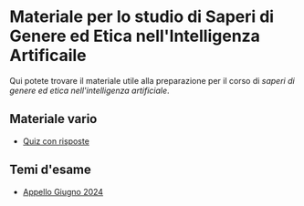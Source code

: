 # Materiale per lo studio di Saperi di Genere ed Etica nell'Intelligenza Artificaile
Qui potete trovare il materiale utile alla preparazione per il corso di _saperi di genere ed etica nell'intelligenza artificiale_.

## Materiale vario
- [Quiz con risposte](/Dati/Studio/III_Anno/SGEIA/Materiale_vario/Quiz_di_SGEIA.pdf)

## Temi d'esame
- [Appello Giugno 2024](</Dati/Studio/III_Anno/SGEIA/Temi d'esame/Esame SGEIA 26_06_2024.pdf>)
